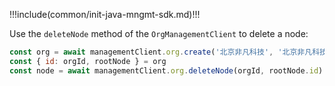 !!!include(common/init-java-mngmt-sdk.md)!!!

Use the `deleteNode` method of the `OrgManagementClient` to delete a node:

```javascript
const org = await managementClient.org.create('北京非凡科技', '北京非凡科技有限公司', 'feifan');
const { id: orgId, rootNode } = org
const node = await managementClient.org.deleteNode(orgId, rootNode.id)
```
